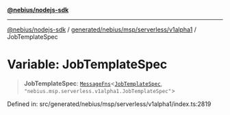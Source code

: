 [**@nebius/nodejs-sdk**](../../../../../../README.md)

***

[@nebius/nodejs-sdk](../../../../../../README.md) / [generated/nebius/msp/serverless/v1alpha1](../README.md) / JobTemplateSpec

# Variable: JobTemplateSpec

> **JobTemplateSpec**: [`MessageFns`](../../../../../../runtime/protos/core/interfaces/MessageFns.md)\<[`JobTemplateSpec`](../interfaces/JobTemplateSpec.md), `"nebius.msp.serverless.v1alpha1.JobTemplateSpec"`\>

Defined in: src/generated/nebius/msp/serverless/v1alpha1/index.ts:2819
